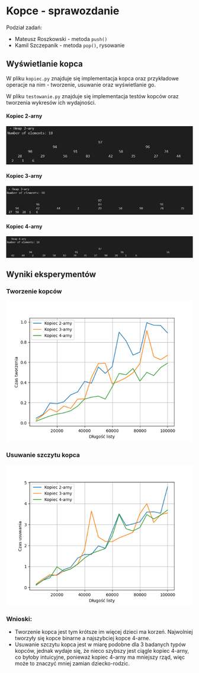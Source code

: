 # Kopce - sprawozdanie

Podział zadań:
- Mateusz Roszkowski - metoda `push()`
- Kamil Szczepanik - metoda `pop()`, rysowanie

## Wyświetlanie kopca

W pliku `kopiec.py` znajduje się implementacja kopca oraz przykładowe operacje na nim - tworzenie, usuwanie oraz wyświetlanie go.

W pliku `testowanie.py` znajduje się implementacja testów kopców oraz tworzenia wykresów ich wydajności.

#### Kopiec 2-arny
![bst](images\2ary_heap.jpg "Kopiec 2-arny")

#### Kopiec 3-arny
![bst](images\3ary_heap.jpg "Kopiec 3-arny")

#### Kopiec 4-arny
![bst](images\4ary_heap.jpg "Kopiec 4-arny")



## Wyniki eksperymentów

### Tworzenie kopców
![plot](images\tworzenie.png "Tworzenie kopców")

### Usuwanie szczytu kopca
![plot](images\usuwanie.png "Usuwanie szczytu kopca")


### Wnioski:
- Tworzenie kopca jest tym krótsze im więcej dzieci ma korzeń. Najwolniej tworzyły się kopce binarne a najszybciej kopce 4-arne.
-  Usuwanie szczytu kopca jest w miarę podobne dla 3 badanych typów kopców, jednak wydaje się, że nieco szybszy jest ciągle kopiec 4-arny, co byłoby intuicyjne, ponieważ kopiec 4-arny ma mniejszy rząd, więc może to znaczyć mniej zamian dziecko-rodzic.